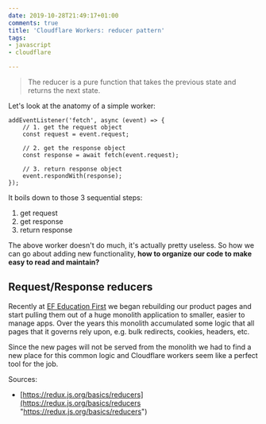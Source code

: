 ```yaml
---
date: 2019-10-28T21:49:17+01:00
comments: true
title: 'Cloudflare Workers: reducer pattern'
tags:
- javascript
- cloudflare

---
```

> The reducer is a pure function that takes the previous state and returns the next state.

Let's look at the anatomy of a simple worker:

    addEventListener('fetch', async (event) => {
    	// 1. get the request object
    	const request = event.request;
        
        // 2. get the response object
    	const response = await fetch(event.request);
        
        // 3. return response object
        event.respondWith(response);
    });

It boils down to those 3 sequential steps:

1. get request
2. get response
3. return response

The above worker doesn't do much, it's actually pretty useless. So how we can go about adding new functionality, **how to organize our code to make easy to read and maintain?**

## Request/Response reducers

Recently at [EF Education First](https://www.ef.com/ "EF Education First homepage") we began rebuilding our product pages and start pulling them out of a huge monolith application to smaller, easier to manage apps. Over the years this monolith accumulated some logic that all pages that it governs rely upon, e.g. bulk redirects, cookies, headers, etc.

Since the new pages will not be served from the monolith we had to find a new place for this common logic and Cloudflare workers seem like a perfect tool for the job.

Sources:

* [https://redux.js.org/basics/reducers](https://redux.js.org/basics/reducers "https://redux.js.org/basics/reducers")